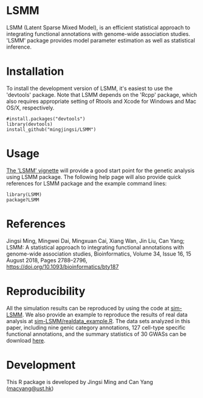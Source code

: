 LSMM
===

LSMM (Latent Sparse Mixed Model), is an efficient statistical approach to integrating functional annotations with genome-wide association studies. 'LSMM' package provides model parameter estimation as well as statistical inference.

Installation
===========

To install the development version of LSMM, it's easiest to use the 'devtools' package. Note that LSMM depends on the 'Rcpp' package, which also requires appropriate setting of Rtools and Xcode for Windows and Mac OS/X, respectively.

```
#install.packages("devtools")
library(devtools)
install_github("mingjingsi/LSMM")
```

Usage
===========

[The 'LSMM' vignette](https://github.com/mingjingsi/LSMM/blob/master/inst/doc/LSMM_package.pdf?raw=true) will provide a good start point for the genetic analysis using LSMM package. The following help page will also provide quick references for LSMM package and the example command lines:

```
library(LSMM)
package?LSMM
```

References
==========

Jingsi Ming, Mingwei Dai, Mingxuan Cai, Xiang Wan, Jin Liu, Can Yang; LSMM: A statistical approach to integrating functional annotations with genome-wide association studies, Bioinformatics, Volume 34, Issue 16, 15 August 2018, Pages 2788–2796, https://doi.org/10.1093/bioinformatics/bty187


Reproducibility
==========

All the simulation results can be reproduced by using the code at [sim-LSMM](https://github.com/mingjingsi/sim-LSMM). We also provide an example to reproduce the results of real data analysis at [sim-LSMM/realdata_example.R](https://github.com/mingjingsi/sim-LSMM/blob/master/realdata_example.R). The data sets analyzed in this paper, including nine genic category annotations, 127 cell-type specific functional annotations, and the summary statistics of 30 GWASs can be download [here](https://drive.google.com/drive/folders/1YrhncaNpo6doHfnIYqXPlhPdE7YpqEjO).


Development
==========

This R package is developed by Jingsi Ming and Can Yang (macyang@ust.hk)
